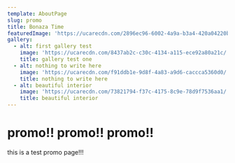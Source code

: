 ```yaml
---
template: AboutPage
slug: promo
title: Bonaza Time
featuredImage: 'https://ucarecdn.com/2896ec96-6002-4a9a-b3a4-420a04220b60/'
gallery:
  - alt: first gallery test
    image: 'https://ucarecdn.com/8437ab2c-c30c-4134-a115-ece92a80a21c/'
    title: gallery test one
  - alt: nothing to write here
    image: 'https://ucarecdn.com/f91ddb1e-9d8f-4a83-a9d6-caccca5360d0/'
    title: nothing to write here
  - alt: beautiful interior
    image: 'https://ucarecdn.com/73821794-f37c-4175-8c9e-78d9f7536aa1/'
    title: beautiful interior
---
```

# promo!! promo!! promo!!



this is a test promo page!!!
